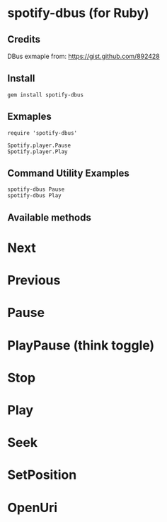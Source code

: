 spotify-dbus (for Ruby)
=========

Credits
-------

DBus exmaple from:
https://gist.github.com/892428

Install
--------
	gem install spotify-dbus


Exmaples
--------
	require 'spotify-dbus'

	Spotify.player.Pause
	Spotify.player.Play


Command Utility Examples
------------------------
	spotify-dbus Pause
	spotify-dbus Play


Available methods
-----------------

# Next
# Previous
# Pause
# PlayPause (think toggle)
# Stop
# Play
# Seek
# SetPosition
# OpenUri

